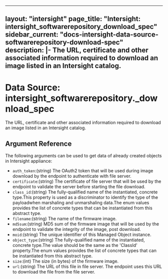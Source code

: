 
---
layout: "intersight"
page_title: "Intersight: intersight_softwarerepository_download_spec"
sidebar_current: "docs-intersight-data-source-softwarerepository-download-spec"
description: |-
The URL, certificate and other associated information required to download an image listed in an Intersight catalog.
---

# Data Source: intersight_softwarerepository._download_spec
The URL, certificate and other associated information required to download an image listed in an Intersight catalog.
## Argument Reference
The following arguments can be used to get data of already created objects in Intersight appliance:
* `auth_token`:(string) The OAuth2 token that will be used during image download by the endpoint to authenticate with file server. 
* `certificate`:(string) The certificate of file server that will be used by the endpoint to validate the server before starting the file download. 
* `class_id`:(string) The fully-qualified name of the instantiated, concrete type.This property is used as a discriminator to identify the type of the payloadwhen marshaling and unmarshaling data.The enum values provides the list of concrete types that can be instantiated from this abstract type. 
* `filename`:(string) The name of the firmware image. 
* `md5sum`:(string) MD5 sum of the firmware image that will be used by the endpoint to validate the integrity of the image, post download. 
* `moid`:(string) The unique identifier of this Managed Object instance. 
* `object_type`:(string) The fully-qualified name of the instantiated, concrete type.The value should be the same as the 'ClassId' property.The enum values provides the list of concrete types that can be instantiated from this abstract type. 
* `size`:(int) The size (in bytes) of the firmware image. 
* `url`:(string) The URL of this file in file server. The endpoint uses this URL to download the file from the file server. 
